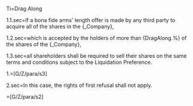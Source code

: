 Ti=Drag Along

1.1.sec=If a bona fide arms' length offer is made by any third party to acquire all of the shares in the {_Company},

1.2.sec=which is accepted by the holders of more than {DragAlong.%} of the shares of the {_Company},

1.3.sec=all shareholders shall be required to sell their shares on the same terms and conditions subject to the Liquidation Preference.

1.=[G/Z/para/s3]

2.sec=In this case, the rights of first refusal shall not apply.

=[G/Z/para/s2]